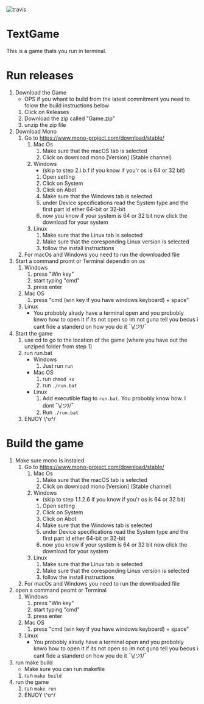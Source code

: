 ![travis](https://app.travis-ci.com/zaze06/TextGame.svg?branch=master)
# TextGame
This is a game thats you run in terminal.
# Run releases
1. Download the Game
    - OPS if you whant to build from the latest commitment you need to folow the build instructions below
    1. Click on Releases
    2. Download the zip called "Game.zip"
    3. unzip the zip file
2. Download Mono
    1. Go to https://www.mono-project.com/download/stable/
        1. Mac Os
            1. Make sure that the macOS tab is selected
            2. Click on download mono [Version] (Stable channel)
        2. Windows
            - (skip to step 2.i.b.f if you know if you'r os is 64 or 32 bit)
            1. Open setting
            2. Click on System
            3. Click on Abot
            4. Make sure that the Windows tab is selected
            5. under Device specifications read the System type and the first part id ether 64-bit or 32-bit
            6. now you know if your system is 64 or 32 bit now click the download for your system
        3. Linux
            1. Make sure that the Linux tab is selected
            2. Make sure that the coresponding Linux version is selected
            3. follow the install instructions
    2. For macOs and Windows you need to run the downloaded file
3. Start a command promt or Terminal dependin on os
    1. Windows
        1. press "Win key"
        2. start typing "cmd"
        3. press enter
    2. Mac OS
        1. press "cmd (win key if you have windows keyboard) + space"
    3. Linux
        - You probobly alrady have a terminal open and you probobly knwo how to open it if its not open so im not guna tell you becus i cant fide a standerd on how you do it ¯\\_(ツ)_/¯
4. Start the game
    1. use cd to go to the location of the game (where you have out the unziped folder from step 1)
    2. run run.bat
        - Windows
            1. Just run `run`
        - Mac OS
            1. run `chmod +x`
            2. run `./run.bat`
        - Linux
            1. Add executible flag to `run.bat`. You probobly know how. I dont ¯\\_(ツ)_/¯
            2. Run `./run.bat`
    3. ENJOY \\^o^/

# Build the game
1. Make sure mono is instaled
    1. Go to https://www.mono-project.com/download/stable/
        1. Mac Os
            1. Make sure that the macOS tab is selected
            2. Click on download mono [Version] (Stable channel)
        2. Windows
            - (skip to step 1.1.2.6 if you know if you'r os is 64 or 32 bit)
            1. Open setting
            2. Click on System
            3. Click on Abot
            4. Make sure that the Windows tab is selected
            5. under Device specifications read the System type and the first part id ether 64-bit or 32-bit
            6. now you know if your system is 64 or 32 bit now click the download for your system
        3. Linux
            1. Make sure that the Linux tab is selected
            2. Make sure that the coresponding Linux version is selected
            3. follow the install instructions
    2. For macOs and Windows you need to run the downloaded file
2. open a command peomt or Terminal
    1. Windows
        1. press "Win key"
        2. start typing "cmd"
        3. press enter
    2. Mac OS
        1. press "cmd (win key if you have windows keyboard) + space"
    3. Linux
        - You probobly alrady have a terminal open and you probobly knwo how to open it if its not open so im not guna tell you becus i cant fide a standerd on how you do it ¯\\_(ツ)_/¯
3. run make build
    - Make sure you can run makefile
    1. run `make build`
4. run the game
    1. run `make run`
    2. ENJOY \\^o^/